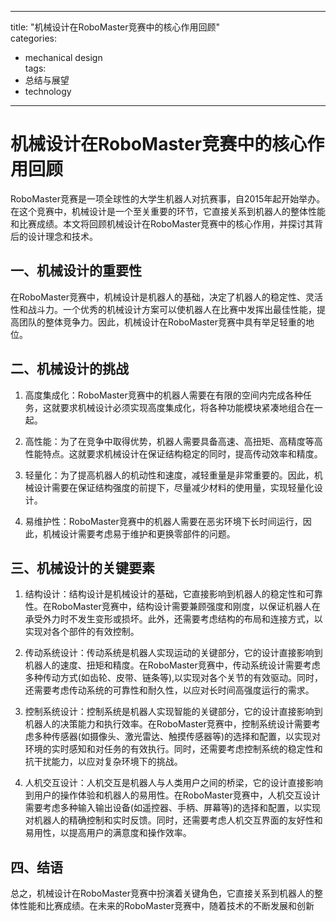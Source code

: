 
---  
title: "机械设计在RoboMaster竞赛中的核心作用回顾"  
categories:  
  - mechanical design  
tags: 
  - 总结与展望 
  - technology  
---  

# 机械设计在RoboMaster竞赛中的核心作用回顾

RoboMaster竞赛是一项全球性的大学生机器人对抗赛事，自2015年起开始举办。在这个竞赛中，机械设计是一个至关重要的环节，它直接关系到机器人的整体性能和比赛成绩。本文将回顾机械设计在RoboMaster竞赛中的核心作用，并探讨其背后的设计理念和技术。

## 一、机械设计的重要性

在RoboMaster竞赛中，机械设计是机器人的基础，决定了机器人的稳定性、灵活性和战斗力。一个优秀的机械设计方案可以使机器人在比赛中发挥出最佳性能，提高团队的整体竞争力。因此，机械设计在RoboMaster竞赛中具有举足轻重的地位。

## 二、机械设计的挑战

1. 高度集成化：RoboMaster竞赛中的机器人需要在有限的空间内完成各种任务，这就要求机械设计必须实现高度集成化，将各种功能模块紧凑地组合在一起。

2. 高性能：为了在竞争中取得优势，机器人需要具备高速、高扭矩、高精度等高性能特点。这就要求机械设计在保证结构稳定的同时，提高传动效率和精度。

3. 轻量化：为了提高机器人的机动性和速度，减轻重量是非常重要的。因此，机械设计需要在保证结构强度的前提下，尽量减少材料的使用量，实现轻量化设计。

4. 易维护性：RoboMaster竞赛中的机器人需要在恶劣环境下长时间运行，因此，机械设计需要考虑易于维护和更换零部件的问题。

## 三、机械设计的关键要素

1. 结构设计：结构设计是机械设计的基础，它直接影响到机器人的稳定性和可靠性。在RoboMaster竞赛中，结构设计需要兼顾强度和刚度，以保证机器人在承受外力时不发生变形或损坏。此外，还需要考虑结构的布局和连接方式，以实现对各个部件的有效控制。

2. 传动系统设计：传动系统是机器人实现运动的关键部分，它的设计直接影响到机器人的速度、扭矩和精度。在RoboMaster竞赛中，传动系统设计需要考虑多种传动方式(如齿轮、皮带、链条等),以实现对各个关节的有效驱动。同时，还需要考虑传动系统的可靠性和耐久性，以应对长时间高强度运行的需求。

3. 控制系统设计：控制系统是机器人实现智能的关键部分，它的设计直接影响到机器人的决策能力和执行效率。在RoboMaster竞赛中，控制系统设计需要考虑多种传感器(如摄像头、激光雷达、触摸传感器等)的选择和配置，以实现对环境的实时感知和对任务的有效执行。同时，还需要考虑控制系统的稳定性和抗干扰能力，以应对复杂环境下的挑战。

4. 人机交互设计：人机交互是机器人与人类用户之间的桥梁，它的设计直接影响到用户的操作体验和机器人的易用性。在RoboMaster竞赛中，人机交互设计需要考虑多种输入输出设备(如遥控器、手柄、屏幕等)的选择和配置，以实现对机器人的精确控制和实时反馈。同时，还需要考虑人机交互界面的友好性和易用性，以提高用户的满意度和操作效率。

## 四、结语

总之，机械设计在RoboMaster竞赛中扮演着关键角色，它直接关系到机器人的整体性能和比赛成绩。在未来的RoboMaster竞赛中，随着技术的不断发展和创新 
